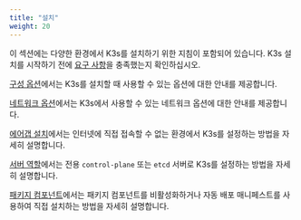 ```yaml
---
title: "설치"
weight: 20
---
```


이 섹션에는 다양한 환경에서 K3s를 설치하기 위한 지침이 포함되어 있습니다. K3s 설치를 시작하기 전에 [요구 사항](requirements.md)을 충족했는지 확인하십시오.

[구성 옵션](configuration.md)에서는 K3s를 설치할 때 사용할 수 있는 옵션에 대한 안내를 제공합니다.

[네트워크 옵션](network-options.md)에서는 K3s에서 사용할 수 있는 네트워크 옵션에 대한 안내를 제공합니다.

[에어갭 설치](airgap.md)에서는 인터넷에 직접 접속할 수 없는 환경에서 K3s를 설정하는 방법을 자세히 설명합니다.

[서버 역할](server-roles.md)에서는 전용 `control-plane` 또는 `etcd` 서버로 K3s를 설정하는 방법을 자세히 설명합니다.

[패키지 컴포넌트](packaged-components.md)에서는 패키지 컴포넌트를 비활성화하거나 자동 배포 매니페스트를 사용하여 직접 설치하는 방법을 자세히 설명합니다.
